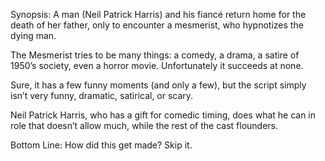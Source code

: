 Synopsis: A man (Neil Patrick Harris) and his fiancé return home for the death of her father, only to encounter a mesmerist, who hypnotizes the dying man.

The Mesmerist tries to be many things: a comedy, a drama, a satire of 1950’s society, even a horror movie.  Unfortunately it succeeds at none.

Sure, it has a few funny moments (and only a few), but the script simply isn’t very funny, dramatic, satirical, or scary.

Neil Patrick Harris, who has a gift for comedic timing, does what he can in role that doesn’t allow much, while the rest of the cast flounders.

Bottom Line: How did this get made?  Skip it.